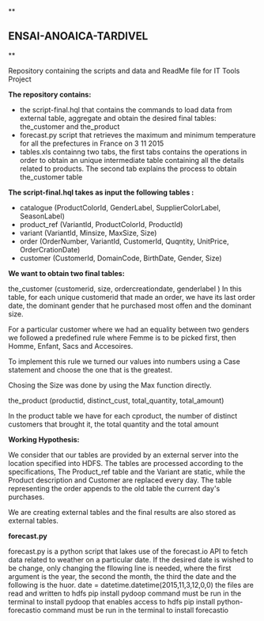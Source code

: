 **

ENSAI-ANOAICA-TARDIVEL
----------------------

**

Repository containing the scripts and data and ReadMe file for IT Tools Project

**The repository contains:** 

 - the script-final.hql that contains the commands to load data from external table, aggregate and obtain the desired final tables:
   the_customer and the_product
 - forecast.py script that retrieves the maximum and minimum temperature for all the prefectures in France on 3 11 2015
 -  tables.xls containng two tabs, the first tabs contains the operations in order to obtain an unique intermediate table containing all the details related to products. The second tab explains the process to obtain the_customer table

**The script-final.hql takes as input the following tables :**

 - catalogue (ProductColorId, GenderLabel, SupplierColorLabel, SeasonLabel)  
 - product_ref (VariantId, ProductColorId, ProductId)
 - variant (VariantId, Minsize, MaxSize, Size)
 - order (OrderNumber, VariantId, CustomerId, Quqntity, UnitPrice,   
   OrderCrationDate)
 - customer (CustomerId, DomainCode, BirthDate, Gender, Size)

**We want to obtain two final tables:**

the_customer (customerid, size, ordercreationdate, genderlabel )
In this table, for each unique customerid that made an order, we have its last order date, the dominant gender that he purchased most offen and the dominant size.

For a particular customer where we had an equality between two genders we followed a predefined rule where Femme is to be picked first, then Homme, Enfant, Sacs and Accesoires.

To implement this rule we turned our values into numbers using a Case statement and choose the one that is the greatest.

Chosing the Size was done by using the Max function directly.

the_product (productid, distinct_cust, total_quantity, total_amount)

In the product table we have for each cproduct, the number of distinct customers that brought it, the total quantity and the total amount

**Working Hypothesis:**

We consider that our tables are provided by an external server into the location specified into HDFS. The tables are processed according to the specifications, The Product_ref table and the Variant are static, while the Product description and Customer are replaced every day. The table representing the order appends to the old table the current day's purchases. 

We are creating external tables and the final results are also stored as external tables.  

**forecast.py**

forecast.py is a python script that lakes use of the forecast.io API to fetch data related to weather on a particular date. If the desired date is wished to be change, only changing the fllowing line is needed, where the first argument is the year, the second the month, the third the date and the following is the huor.
date = datetime.datetime(2015,11,3,12,0,0)
the files are read and written to hdfs
pip install pydoop  command must be run in the terminal to install pydoop that enables access to hdfs
pip install python-forecastio command must be run in the terminal to install forecastio
